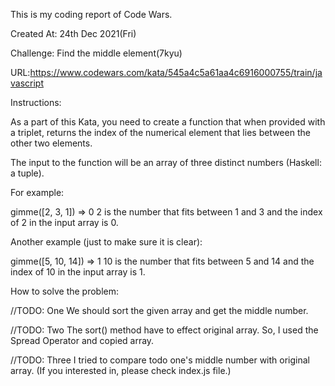 This is my coding report of Code Wars.

Created At: 24th Dec 2021(Fri)

Challenge: Find the middle element(7kyu)

URL:https://www.codewars.com/kata/545a4c5a61aa4c6916000755/train/javascript

Instructions:

As a part of this Kata, you need to create a function that when provided with a triplet, returns the index of the numerical element that lies between the other two elements.

The input to the function will be an array of three distinct numbers (Haskell: a tuple).

For example:

gimme([2, 3, 1]) => 0
2 is the number that fits between 1 and 3 and the index of 2 in the input array is 0.

Another example (just to make sure it is clear):

gimme([5, 10, 14]) => 1
10 is the number that fits between 5 and 14 and the index of 10 in the input array is 1.

How to solve the problem:

//TODO: One 
We should sort the given array and get the middle number.

//TODO: Two
The sort() method have to effect original array. So, I used the Spread Operator and copied array.

//TODO: Three
I tried to compare todo one's middle number with original array.
(If you interested in, please check index.js file.)